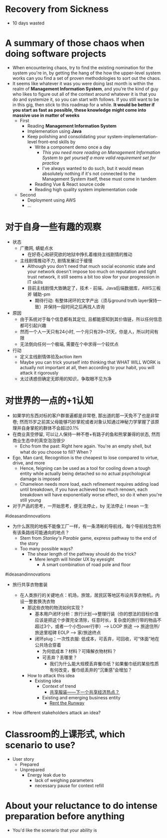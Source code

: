 # Recovery from Sickness
- 10 days wasted

# A summary of those chaos when doing software projects
- When encountering chaos, try to find the existing nomination for the system you're in, by getting the hang of the how the upper-level system works can you find a set of proven methodologies to sort out the chaos.
- It seems like whatever it was you were doing last month is within the realm of **Management Information System**, and you're the kind of guy who likes to figure out all of the context around whatever it is that you do and systemize it, so you can start with follows. If you still want to be in this gig, then stick to this roadmap for a while. **It would be better if you start as fast as possible, these knowledge might come into massive use in matter of weeks**
  - First
    - Reading **Management Information System**
    - Implemenation using **Java**
    - Keep polishing and consolidating your system-implementation-level front-end skills by
      - Write a component demo once a day
        - *This you need more reading on Management Information System to get yourself a more valid requirement set for practice*
        - I've always wanted to do such, but it would mean absolutely nothing if it's not connected to the Management System itself, these must come in tandem
      - Reading Vue & React source code
      - Reading high quality system implementation code
  - Second
    - Deployment using AWS
    - ...

# 对于自身一些有趣的观察
- 状态
  - 广撒网, 蜻蜓点水
	  - 在好奇心和研究欲的地狱中挣扎着维持主线剧情的推动
  - 主线剧情推动不力, 剧情发展过于缓慢
    - Although you don't need that much social economic state and your network doesn't impose too much on reputation and tight trust network, it still seems a bit too slow for your progression in IT skills
    - 目前主线剧情大致确定了，技术 - 前端，Java后端数据库，AWS三板斧 辅助-pm
        - 期待行动: 有整体闭环的文字产出（须与ground truth layer保持一致）并保持一段时间之后再找人咨询
- 原因
  - 由于系统对于每个信息都有其定位, 且都能感知到其价值链，所以任何信息都可引起兴趣
  - 然而一个人一天只有24小时, 一个月只有29~31天，你是人，所以时间有限
  - 无法倒向任何一个极端, 需要在个中求得一个较优点
- 行动
  - 定义主线剧情体验及action item
  - Maybe you can trick yourself into thinking that WHAT WILL WORK is actually not important at all, then according to your habit, you will attack it rigorously
  - 太过诱惑但确定无即用的知识，争取眼不见为净

# 对世界的一点的+1认知
- 如果学的东西对标的客户群普遍都是非常卷, 那出道的那一天免不了也是非常卷; 然而15岁之前其父母能够巧妙掌舵或者对象认知通过神秘力学掌握了该原理并自身掌舵的群体不会超过0.1%
- 在商业真空停留, 可以让人保持一种不卷+有路子的鱼和熊掌兼得的状态, 然而商业生态中的真空泡泡很少
    -  Echo from the past: Right here again. You're an empty shell, but what do you choose to fill? When？
- Ego, Man card, Recognition is the cheapest to lose compared to virtue, drive, and more
    - Hence, feigning can be used as a tool for cooling down a tough entity while actually being detached so no actual psychological damage is imposed
    - Chameleon needs more load, each refinement requires adding load until breakdown, if you have achieved too much renown, each breakdown will have exponentially worse effect, so do it when you're still young
- 对于产品的思考，一开始思考，便无法停止，by 无法停止 I mean 一生

#ideasandinnovations 
- 为什么医院的地板不能像工厂一样，有一条清晰的导航线，每个导航线包含所有该条路线可能通向的地点？
    - Stem from *Stanley's Parable* game, express pathway to the end of the story
    - Too many possible ways?
        - The shear length of the pathway should do the trick?
            - Mere length will hinder UX by eyesight
                - A smart combination of road pole and floor 

#ideasandinnovations 
- 旅行共享衣物套装
    - 在人类旅行的关键地点：机场，旅馆，居民区等地区布设共享衣物机，内设一整套换洗衣物
        - 那这些衣物的物流如何实现？
            - 基本用户闭环分析：旅行计划-->整理行装（你的想法的目标价值应该是把这个步骤完全清除，任意时长，复杂度的旅行带的物品不超过3个，或者一个小包over行李）--> LOOP 旅途 --> 旅途住所/旅途里程碑 EOLP --> 家/旅途终点
            - 闭环plug：一次性衣服: 低成本，可丢弃，可回收，可“体面”地在公共场合穿着
                - 为何低成本？材料？可降解衣物材料？
                - 可丢弃？丢哪里？
                    - 我们为什么能大规模丢弃餐巾纸？如果餐巾纸的某些性质有何改变，餐巾纸丢弃的“沉重感”会增加？
        - How to attack this idea
            - Existing idea
                - Context of trend
                    - [共享服装——下一个共享经济热点？](http://www.frostchina.com/?p=10071)
                - Existing and emerging business entity
                    - [Rent the Runway](https://www.renttherunway.com/)

- How different stakeholders attack an idea?


# Classroom的上课形式, which scenario to use?
- User story
  - Prepared
  - Unprepared
    - Energy leak due to 
      - lack of weighing parameters
      - necessary pause for context refill

# About your reluctance to do intense preparation before anything
- You'd like the scenario that your ability is 